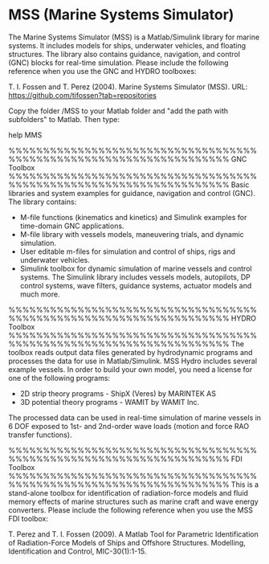 # MSS (Marine Systems Simulator)

The Marine Systems Simulator (MSS) is a Matlab/Simulink library for marine systems. It includes models for ships, underwater vehicles, and floating structures. The library also contains guidance, navigation, and control (GNC) blocks for real-time simulation. Please include the following reference when you use the GNC and HYDRO toolboxes:

T. I. Fossen and T. Perez (2004). Marine Systems Simulator (MSS).
URL: https://github.com/tifossen?tab=repositories

Copy the folder /MSS to your Matlab folder and "add the path with subfolders" to Matlab. Then type:

help MMS

%%%%%%%%%%%%%%%%%%%%%%%%%%%%%%%%%%%%%%%%%%%%%%%%%%%%%%%%%%%%%%%%%%%%
GNC Toolbox
%%%%%%%%%%%%%%%%%%%%%%%%%%%%%%%%%%%%%%%%%%%%%%%%%%%%%%%%%%%%%%%%%%%%
Basic libraries and system examples for guidance, navigation and control (GNC). The library contains:

- M-file functions (kinematics and kinetics) and Simulink examples for time-domain GNC applications.
- M-file library with vessels models, maneuvering trials, and dynamic simulation.
- User editable m-files for simulation and control of ships, rigs and underwater vehicles.
- Simulink toolbox for dynamic simulation of marine vessels and control systems. The Simulink library includes vessels models, autopilots, DP control systems, wave filters, guidance systems, actuator models and much more.

%%%%%%%%%%%%%%%%%%%%%%%%%%%%%%%%%%%%%%%%%%%%%%%%%%%%%%%%%%%%%%%%%%%%
HYDRO Toolbox
%%%%%%%%%%%%%%%%%%%%%%%%%%%%%%%%%%%%%%%%%%%%%%%%%%%%%%%%%%%%%%%%%%%%
The toolbox reads output data files generated by hydrodynamic programs and processes the data for use in Matlab/Simulink. MSS Hydro includes several example vessels. In order to build your own model, you need a license for one of the following programs:

- 2D strip theory programs - ShipX (Veres) by MARINTEK AS
- 3D potential theory programs - WAMIT by WAMIT Inc.

The processed data can be used in real-time simulation of marine vessels in 6 DOF exposed to 1st- and 2nd-order wave loads (motion and force RAO transfer functions).

%%%%%%%%%%%%%%%%%%%%%%%%%%%%%%%%%%%%%%%%%%%%%%%%%%%%%%%%%%%%%%%%%%%%
FDI Toolbox
%%%%%%%%%%%%%%%%%%%%%%%%%%%%%%%%%%%%%%%%%%%%%%%%%%%%%%%%%%%%%%%%%%%%
This is a stand-alone toolbox for identification of radiation-force models and fluid memory effects of marine structures such as marine craft and wave energy converters. Please include the following reference when you use the MSS FDI toolbox:

T. Perez and T. I. Fossen (2009). A Matlab Tool for Parametric Identification of Radiation-Force Models of Ships and Offshore Structures. Modelling, Identification and Control, MIC-30(1):1-15.
